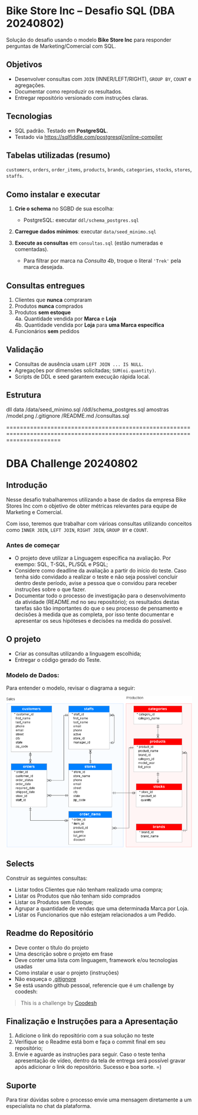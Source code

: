 # Bike Store Inc – Desafio SQL (DBA 20240802)

Solução do desafio usando o modelo **Bike Store Inc** para responder perguntas de Marketing/Comercial com SQL.

## Objetivos
- Desenvolver consultas com `JOIN` (INNER/LEFT/RIGHT), `GROUP BY`, `COUNT` e agregações.
- Documentar como reproduzir os resultados.
- Entregar repositório versionado com instruções claras.

## Tecnologias
- SQL padrão. Testado em **PostgreSQL**.
- Testado via https://sqlfiddle.com/postgresql/online-compiler

## Tabelas utilizadas (resumo)
`customers`, `orders`, `order_items`, `products`, `brands`, `categories`, `stocks`, `stores`, `staffs`.

## Como instalar e executar
1. **Crie o schema** no SGBD de sua escolha:
   - PostgreSQL: executar `ddl/schema_postgres.sql`
   
2. **Carregue dados mínimos**: executar `data/seed_minimo.sql`
3. **Execute as consultas** em `consultas.sql` (estão numeradas e comentadas).
   - Para filtrar por marca na *Consulta 4b*, troque o literal `'Trek'` pela marca desejada.

## Consultas entregues
1. Clientes que **nunca** compraram  
2. Produtos **nunca** comprados  
3. Produtos **sem estoque**  
4a. Quantidade vendida por **Marca** e **Loja**  
4b. Quantidade vendida por **Loja** para **uma Marca específica**  
5. Funcionários **sem** pedidos

## Validação
- Consultas de ausência usam `LEFT JOIN ... IS NULL`.
- Agregações por dimensões solicitadas; `SUM(oi.quantity)`.
- Scripts de DDL e seed garantem execução rápida local.

## Estrutura
dll
data
/data/seed_minimo.sql
/ddl/schema_postgres.sql
amostras
/model.png
/.gitignore
/README.md
/consultas.sql





============================================================================================================================
# DBA Challenge 20240802


## Introdução

Nesse desafio trabalharemos utilizando a base de dados da empresa Bike Stores Inc com o objetivo de obter métricas relevantes para equipe de Marketing e Comercial.

Com isso, teremos que trabalhar com várioas consultas utilizando conceitos como `INNER JOIN`, `LEFT JOIN`, `RIGHT JOIN`, `GROUP BY` e `COUNT`.

### Antes de começar
 
- O projeto deve utilizar a Linguagem específica na avaliação. Por exempo: SQL, T-SQL, PL/SQL e PSQL;
- Considere como deadline da avaliação a partir do início do teste. Caso tenha sido convidado a realizar o teste e não seja possível concluir dentro deste período, avise a pessoa que o convidou para receber instruções sobre o que fazer.
- Documentar todo o processo de investigação para o desenvolvimento da atividade (README.md no seu repositório); os resultados destas tarefas são tão importantes do que o seu processo de pensamento e decisões à medida que as completa, por isso tente documentar e apresentar os seus hipóteses e decisões na medida do possível.
 
 

## O projeto

- Criar as consultas utilizando a linguagem escolhida;
- Entregar o código gerado do Teste.

### Modelo de Dados:

Para entender o modelo, revisar o diagrama a seguir:

![<img src="samples/model.png" height="500" alt="Modelo" title="Modelo"/>](samples/model.png)


## Selects

Construir as seguintes consultas:

- Listar todos Clientes que não tenham realizado uma compra;
- Listar os Produtos que não tenham sido comprados
- Listar os Produtos sem Estoque;
- Agrupar a quantidade de vendas que uma determinada Marca por Loja. 
- Listar os Funcionarios que não estejam relacionados a um Pedido.

## Readme do Repositório

- Deve conter o título do projeto
- Uma descrição sobre o projeto em frase
- Deve conter uma lista com linguagem, framework e/ou tecnologias usadas
- Como instalar e usar o projeto (instruções)
- Não esqueça o [.gitignore](https://www.toptal.com/developers/gitignore)
- Se está usando github pessoal, referencie que é um challenge by coodesh:  

>  This is a challenge by [Coodesh](https://coodesh.com/)

## Finalização e Instruções para a Apresentação

1. Adicione o link do repositório com a sua solução no teste
2. Verifique se o Readme está bom e faça o commit final em seu repositório;
3. Envie e aguarde as instruções para seguir. Caso o teste tenha apresentação de vídeo, dentro da tela de entrega será possível gravar após adicionar o link do repositório. Sucesso e boa sorte. =)


## Suporte

Para tirar dúvidas sobre o processo envie uma mensagem diretamente a um especialista no chat da plataforma. 
